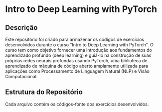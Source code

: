 # Intro to Deep Learning with PyTorch

## Descrição
Este repositório foi criado para armazenar os códigos de exercícios desenvolvidos durante o curso "Intro to Deep Learning with PyTorch". O curso tem como objetivo fornecer uma introdução aos fundamentos do aprendizado profundo (deep learning) e guiá-lo na construção de suas próprias redes neurais profundas usando PyTorch, uma biblioteca de aprendizado de máquina de código aberto amplamente utilizada para aplicações como Processamento de Linguagem Natural (NLP) e Visão Computacional.

## Estrutura do Repositório
Cada arquivo contém os códigos-fonte dos exercícios desenvolvidos.
